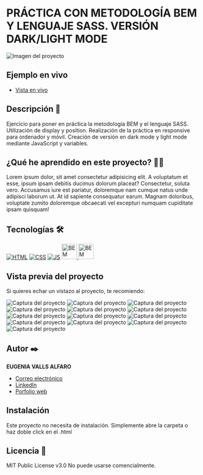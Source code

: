 # PRÁCTICA CON METODOLOGÍA BEM Y LENGUAJE SASS. VERSIÓN DARK/LIGHT MODE

![Imagen del proyecto](https://raw.githubusercontent.com/eugeniavalls/practica1-dark-mode/main/src/assets/screenshots/01.png)

## Ejemplo en vivo

- [Vista en vivo](https://eugeniavalls.github.io/practica1-dark-mode/)

## Descripción 📑

Ejercicio para poner en práctica la metodología BEM y el lenguaje SASS.
Utilización de display y position.
Realización de la práctica en responsive para ordenador y móvil.
Creación de versión en dark mode y light mode mediante JavaScript y variables.

## ¿Qué he aprendido en este proyecto? 🙇🏻

Lorem ipsum dolor, sit amet consectetur adipisicing elit. A voluptatum et esse, ipsum ipsam debitis ducimus dolorum placeat? Consectetur, soluta vero. Accusamus iure est pariatur, doloremque nam cumque natus unde adipisci laborum ut. At id sapiente consequatur earum. Magnam doloribus, voluptate zumito doloremque obcaecati vel excepturi numquam cupiditate ipsam quisquam!

## Tecnologías 🛠

<!-- Iconos sacados de: https://github.com/hendrasob/badges/blob/master/README.md y https://github.com/alexandresanlim/Badges4-README.md-Profile -->

[![HTML](https://img.shields.io/badge/HTML5-E34F26?style=for-the-badge&logo=html5&logoColor=white)](https://es.wikipedia.org/wiki/HTML5)
[![CSS](https://img.shields.io/badge/CSS3-1572B6?style=for-the-badge&logo=css3&logoColor=white)](https://es.wikipedia.org/wiki/CSS)
[![JS](https://img.shields.io/badge/JavaScript-F7DF1E?style=for-the-badge&logo=javascript&logoColor=black)](https://es.wikipedia.org/wiki/JavaScript)
<a href="https://getbem.com/">
<img src="http://jennyknuth.com/wp-content/uploads/2018/03/BEM-1.png" target="_blank" rel="noreferrer" width="40" height="40" alt="BEM metodology">
<a href="https://sass-lang.com/">
<img src="https://upload.wikimedia.org/wikipedia/commons/thumb/9/96/Sass_Logo_Color.svg/2560px-Sass_Logo_Color.svg.png" target="_blank" rel="noreferrer" width="40" alt="BEM metodology">
</a>
</a>

## Vista previa del proyecto

Si quieres echar un vistazo al proyecto, te recomiendo:

![Captura del proyecto](https://raw.githubusercontent.com/eugeniavalls/practica1-dark-mode/main/src/assets/screenshots/02.png)
![Captura del proyecto](https://raw.githubusercontent.com/eugeniavalls/practica1-dark-mode/main/src/assets/screenshots/03.png)
![Captura del proyecto](https://raw.githubusercontent.com/eugeniavalls/practica1-dark-mode/main/src/assets/screenshots/04.png)
![Captura del proyecto](https://raw.githubusercontent.com/eugeniavalls/practica1-dark-mode/main/src/assets/screenshots/05.png)
![Captura del proyecto](https://raw.githubusercontent.com/eugeniavalls/practica1-dark-mode/main/src/assets/screenshots/06.png)
![Captura del proyecto](https://raw.githubusercontent.com/eugeniavalls/practica1-dark-mode/main/src/assets/screenshots/07.png)
![Captura del proyecto](https://raw.githubusercontent.com/eugeniavalls/practica1-dark-mode/main/src/assets/screenshots/08.png)
![Captura del proyecto](https://raw.githubusercontent.com/eugeniavalls/practica1-dark-mode/main/src/assets/screenshots/09.png)
![Captura del proyecto](https://raw.githubusercontent.com/eugeniavalls/practica1-dark-mode/main/src/assets/screenshots/10.png)
![Captura del proyecto](https://raw.githubusercontent.com/eugeniavalls/practica1-dark-mode/main/src/assets/screenshots/11.png)
![Captura del proyecto](https://raw.githubusercontent.com/eugeniavalls/practica1-dark-mode/main/src/assets/screenshots/12.png)
![Captura del proyecto](https://raw.githubusercontent.com/eugeniavalls/practica1-dark-mode/main/src/assets/screenshots/13.png)
![Captura del proyecto](https://raw.githubusercontent.com/eugeniavalls/practica1-dark-mode/main/src/assets/screenshots/14.png)

## Autor ✒️

**EUGENIA VALLS ALFARO**

- [Correo electrónico](e.vallsalfaro@gmail.com)
- [LinkedIn](https://www.linkedin.com/in/eugenia-valls-alfaro-540b1a20a)
- [Porfolio web](https://tu-dominio.com/)

## Instalación

Este proyecto no necesita de instalación. Simplemente abre la carpeta o haz doble click en el .html

## Licencia 📄

MIT Public License v3.0
No puede usarse comencialmente.
